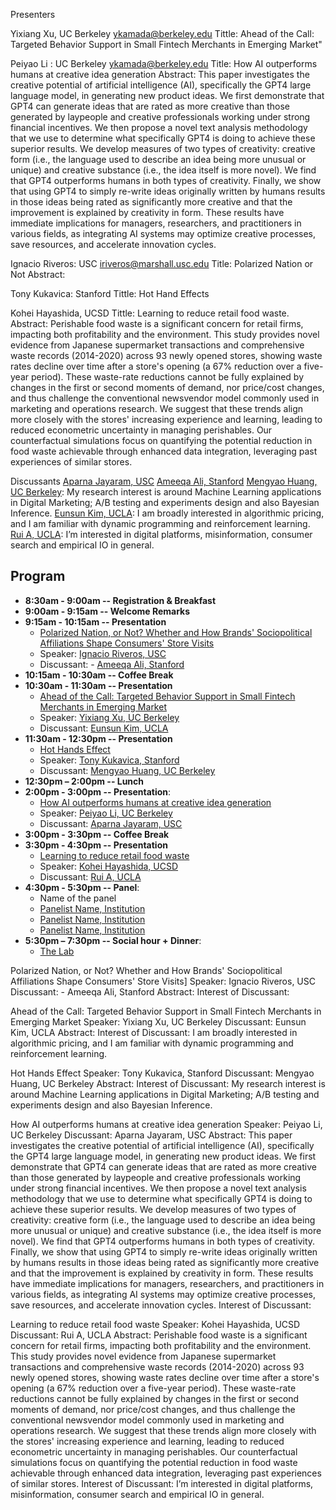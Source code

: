 

Presenters

Yixiang Xu, UC Berkeley ykamada@berkeley.edu
Tittle: Ahead of the Call: Targeted Behavior Support in Small Fintech Merchants in Emerging Market"


Peiyao Li : UC Berkeley ykamada@berkeley.edu
Title: How AI outperforms humans at creative idea generation
Abstract:
This paper investigates the creative potential of artificial intelligence (AI), specifically the GPT4 large language model, in generating new product ideas. We first demonstrate that GPT4 can generate ideas that are rated as more creative than those generated by laypeople and creative professionals working under strong financial incentives. We then propose a novel text analysis methodology that we use to determine what specifically GPT4 is doing to achieve these superior results. We develop measures of two types of creativity: creative form (i.e., the language used to describe an idea being more unusual or unique) and creative substance (i.e., the idea itself is more novel). We find that GPT4 outperforms humans in both types of creativity. Finally, we show that using GPT4 to simply re-write ideas originally written by humans results in those ideas being rated as significantly more creative and that the improvement is explained by creativity in form. These results have immediate implications for managers, researchers, and practitioners in various fields, as integrating AI systems may optimize creative processes, save resources, and accelerate innovation cycles.

Ignacio Riveros: USC iriveros@marshall.usc.edu
Title: Polarized Nation or Not
Abstract: 


Tony Kukavica: Stanford
Tittle: Hot Hand Effects

Kohei Hayashida, UCSD
Tittle: Learning to reduce retail food waste.
Abstract:
Perishable food waste is a significant concern for retail firms, impacting both profitability and the environment. This study provides novel evidence from Japanese supermarket transactions and comprehensive waste records (2014-2020) across 93 newly opened stores, showing waste rates decline over time after a store's opening (a 67% reduction over a five-year period). These waste-rate reductions cannot be fully explained by changes in the first or second moments of demand, nor price/cost changes, and thus challenge the conventional newsvendor model commonly used in marketing and operations research. We suggest that these trends align more closely with the stores' increasing experience and learning, leading to reduced econometric uncertainty in managing perishables. Our counterfactual simulations focus on quantifying the potential reduction in food waste achievable through enhanced data integration, leveraging past experiences of similar stores.

Discussants
[Aparna Jayaram, USC](https://www.marshall.usc.edu/personnel/aparna-jayaram)
[Ameeqa Ali, Stanford](https://www.gsb.stanford.edu/programs/phd/academic-experience/students/ameeqa-ali)
[Mengyao Huang, UC Berkeley](https://www.linkedin.com/in/mengyao-huang-860ab1136/): My research interest is around Machine Learning applications in Digital Marketing; A/B testing and experiments design and also Bayesian Inference.
[Eunsun Kim, UCLA](https://www.anderson.ucla.edu/degrees/phd-program/areas-of-study/marketing/meet-the-students/eunsun-kim): I am broadly interested in algorithmic pricing, and I am familiar with dynamic programming and reinforcement learning. 
[Rui A, UCLA](https://www.anderson.ucla.edu/degrees/phd-program/areas-of-study/marketing/meet-the-students/rui-a): I’m interested in digital platforms, misinformation, consumer search and empirical IO in general.



## Program
- **8:30am - 9:00am -- Registration & Breakfast** 
- **9:00am - 9:15am -- Welcome Remarks** 
- **9:15am - 10:15am -- Presentation** 
  - [Polarized Nation, or Not? Whether and How Brands' Sociopolitical Affiliations Shape Consumers' Store Visits](https://www.example.com)
  - Speaker: [Ignacio Riveros, USC](https://ignacioriveros1.github.io/) 
  - Discussant: - [Ameeqa Ali, Stanford](https://www.gsb.stanford.edu/programs/phd/academic-experience/students/ameeqa-ali)
- **10:15am - 10:30am -- Coffee Break** 
- **10:30am - 11:30am -- Presentation**
  - [Ahead of the Call: Targeted Behavior Support in Small Fintech Merchants in Emerging Market](https://www.example.com)
  - Speaker: [Yixiang Xu, UC Berkeley](https://www.linkedin.com/in/yixiangxu/)
  - Discussant: [Eunsun Kim, UCLA](https://www.anderson.ucla.edu/degrees/phd-program/areas-of-study/marketing/meet-the-students/eunsun-kim)
- **11:30am - 12:30pm -- Presentation**
  - [Hot Hands Effect](https://www.example.com)
  - Speaker: [Tony Kukavica, Stanford](https://www.gsb.stanford.edu/programs/phd/academic-experience/students/tony-kukavica)
  - Discussant: [Mengyao Huang, UC Berkeley](https://www.linkedin.com/in/mengyao-huang-860ab1136/)
- **12:30pm – 2:00pm  -- Lunch**
- **2:00pm - 3:00pm -- Presentation**:
  - [How AI outperforms humans at creative idea generation](https://www.example.com) 
  - Speaker: [Peiyao Li, UC Berkeley](https://www.linkedin.com/in/peiyao-li-a823a5213/)
  - Discussant: [Aparna Jayaram, USC](https://www.marshall.usc.edu/personnel/aparna-jayaram)
- **3:00pm - 3:30pm -- Coffee Break**
- **3:30pm - 4:30pm -- Presentation** 
  - [Learning to reduce retail food waste](https://www.example.com)
  - Speaker: [Kohei Hayashida, UCSD](https://www.linkedin.com/in/kohei-hayashida-5268b4221/)
  - Discussant: [Rui A, UCLA](https://www.anderson.ucla.edu/degrees/phd-program/areas-of-study/marketing/meet-the-students/rui-a)
- **4:30pm - 5:30pm -- Panel**:
  - Name of the panel
  - [Panelist Name, Institution](https://www.example.com)
  - [Panelist Name, Institution](https://www.example.com)
  - [Panelist Name, Institution](https://www.example.com)
- **5:30pm – 7:30pm -- Social hour + Dinner**:
  - [The Lab](https://maps.app.goo.gl/KVzDAbFmSbCSTm2dA)



Polarized Nation, or Not? Whether and How Brands' Sociopolitical Affiliations Shape Consumers' Store Visits]
Speaker: Ignacio Riveros, USC
Discussant: - Ameeqa Ali, Stanford
Abstract: 
Interest of Discussant:

Ahead of the Call: Targeted Behavior Support in Small Fintech Merchants in Emerging Market
Speaker: Yixiang Xu, UC Berkeley
Discussant: Eunsun Kim, UCLA
Abstract: 
Interest of Discussant: I am broadly interested in algorithmic pricing, and I am familiar with dynamic programming and reinforcement learning.

Hot Hands Effect
Speaker: Tony Kukavica, Stanford
Discussant: Mengyao Huang, UC Berkeley
Abstract: 
Interest of Discussant: My research interest is around Machine Learning applications in Digital Marketing; A/B testing and experiments design and also Bayesian Inference.

How AI outperforms humans at creative idea generation
Speaker: Peiyao Li, UC Berkeley
Discussant: Aparna Jayaram, USC
Abstract: This paper investigates the creative potential of artificial intelligence (AI), specifically the GPT4 large language model, in generating new product ideas. We first demonstrate that GPT4 can generate ideas that are rated as more creative than those generated by laypeople and creative professionals working under strong financial incentives. We then propose a novel text analysis methodology that we use to determine what specifically GPT4 is doing to achieve these superior results. We develop measures of two types of creativity: creative form (i.e., the language used to describe an idea being more unusual or unique) and creative substance (i.e., the idea itself is more novel). We find that GPT4 outperforms humans in both types of creativity. Finally, we show that using GPT4 to simply re-write ideas originally written by humans results in those ideas being rated as significantly more creative and that the improvement is explained by creativity in form. These results have immediate implications for managers, researchers, and practitioners in various fields, as integrating AI systems may optimize creative processes, save resources, and accelerate innovation cycles.
Interest of Discussant:


Learning to reduce retail food waste
Speaker: Kohei Hayashida, UCSD
Discussant: Rui A, UCLA
Abstract: Perishable food waste is a significant concern for retail firms, impacting both profitability and the environment. This study provides novel evidence from Japanese supermarket transactions and comprehensive waste records (2014-2020) across 93 newly opened stores, showing waste rates decline over time after a store's opening (a 67% reduction over a five-year period). These waste-rate reductions cannot be fully explained by changes in the first or second moments of demand, nor price/cost changes, and thus challenge the conventional newsvendor model commonly used in marketing and operations research. We suggest that these trends align more closely with the stores' increasing experience and learning, leading to reduced econometric uncertainty in managing perishables. Our counterfactual simulations focus on quantifying the potential reduction in food waste achievable through enhanced data integration, leveraging past experiences of similar stores.
Interest of Discussant: I’m interested in digital platforms, misinformation, consumer search and empirical IO in general.


